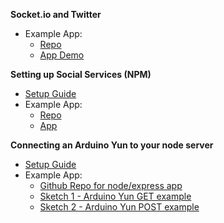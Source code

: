 **Socket.io and Twitter**
* Example App:
	* [Repo](https://github.com/sslover/socketio-twitter-stream-example)
	* [App Demo](http://socketio-twitter-demo.herokuapp.com/)

**Setting up Social Services (NPM)**
* [Setup Guide](https://github.com/sslover/designing-for-data-personalization/blob/master/week11/setup-guide-for-npm-social-services.md)
* Example App:
	* [Repo](https://github.com/sslover/npm-examples-node-express)
	* [App](https://npm-examples.herokuapp.com/)

**Connecting an Arduino Yun to your node server**
* [Setup Guide](https://github.com/sslover/designing-for-data-personalization/blob/master/week11/server-setup-for-arduino-project.md)
* Example App:
	* [Github Repo for node/express app](https://github.com/sslover/node-express-api-arduino-yun)
	* [Sketch 1 - Arduino Yun GET example](https://github.com/sslover/node-express-api-arduino-yun/blob/master/arduino_http_client/HttpClientExample.ino)
	* [Sketch 2 - Arduino Yun POST example](https://github.com/sslover/node-express-api-arduino-yun/blob/master/arduino_post_to_server/arduino_post_to_server.ino)
